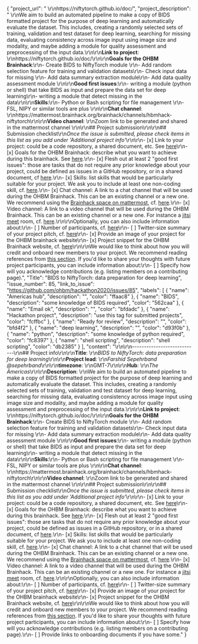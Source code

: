 {
  "project_url": " \r\nhttps://niftytorch.github.io/doc/",
  "project_description": " \r\nWe aim to build an automated pipeline to make a copy of BIDS formatted project for the purpose of deep learning and automatically evaluate the dataset. This includes, creating a randomly selected sets of training, validation and test dataset for deep learning, searching for missing data, evaluating consistency across image input using image size and modality, and maybe adding a module for quality assessment and preprocessing of the input data.\r\n\r\n**Link to project**: \r\nhttps://niftytorch.github.io/doc/\r\n\r\n**Goals for the OHBM Brainhack**:\r\n- Create BIDS to NiftyTorch module \r\n- Add random selection feature for training and validation datasets\r\n- Check input data for missing \r\n- Add data summary extraction module\r\n- Add data quality assessment module \r\n\r\n**Good first issues**:\r\n- writing a module (python or shell) that take BIDS as input and prepare the data set for deep learning\r\n- writing a module that detect missing in the data\r\n\r\n**Skills**:\r\n- Python or Bash scripting for file management \r\n- FSL, NIPY or similar tools are plus \r\n\r\n**Chat channel**: \r\nhttps://mattermost.brainhack.org/brainhack/channels/hbmhack-niftytorch\r\n\r\n**Video channel**: \r\nZoom link to be generated and shared in the mattermost channel \r\n\r\n## Project submission\r\n\r\n## Submission checklist\r\n*Once the issue is submitted, please check items in this list as you add under 'Additional project info'*\r\n\r\n-   [x] Link to your project: could be a code repository, a shared document, etc. See [here](https://github.com/ohbm/hackathon2020/blob/master/.github/ISSUE_TEMPLATE/handbooks/projects.md#link-to-project)\r\n-   [x] Goals for the OHBM Brainhack: describe what you want to achieve during this brainhack. See [here](https://github.com/ohbm/hackathon2020/blob/master/.github/ISSUE_TEMPLATE/handbooks/projects.md#goals).\r\n-   [x] Flesh out at least 2 \"good first issues\": those are tasks that do not require any prior knowledge about your project, could be defined as issues in a GitHub repository, or in a shared document, cf [here](https://github.com/ohbm/hackathon2020/blob/master/.github/ISSUE_TEMPLATE/handbooks/projects.md#onboarding-2-good-first-issues).\r\n-   [x] Skills: list skills that would be particularly suitable for your project. We ask you to include at least one non-coding skill, cf. [here](https://github.com/ohbm/hackathon2020/blob/master/.github/ISSUE_TEMPLATE/handbooks/projects.md#onboarding-skills).\r\n-   [x] Chat channel: A link to a chat channel that will be used during the OHBM Brainhack. This can be an existing channel or a new one. We recommend using the [Brainhack space on mattermost](https://mattermost.brainhack.org/), cf. [here](https://github.com/ohbm/hackathon2020/blob/master/.github/ISSUE_TEMPLATE/handbooks/projects.md#chat).\r\n-   [x] Video channel: A link to a video channel that will be used during the OHBM Brainhack. This can be an existing channel or a new one. For instance a [jitsi meet](https://meet.jit.si/) room, cf. [here](https://github.com/ohbm/hackathon2020/blob/master/.github/ISSUE_TEMPLATE/handbooks/projects.md#video-calls).\r\n\r\nOptionally, you can also include information about:\r\n-   [ ] Number of participants, cf. [here](https://github.com/ohbm/hackathon2020/blob/master/.github/ISSUE_TEMPLATE/handbooks/projects.md#participant-capacity)\r\n-   [ ] Twitter-size summary of your project pitch, cf. [here](https://github.com/ohbm/hackathon2020/blob/master/.github/ISSUE_TEMPLATE/handbooks/projects.md#twitter-size-summary-of-your-project-pitch)\r\n-   [x] Provide an image of your project for the OHBM brainhack website\r\n-   [x] Project snippet for the OHBM Brainhack website, cf. [here](https://github.com/ohbm/hackathon2020/blob/master/.github/ISSUE_TEMPLATE/handbooks/projects.md#project-snippet-for-the-ohbm-brainhack-website)\r\n\r\nWe would like to think about how you will credit and onboard new members to your project. We recommend reading references from [this section](https://github.com/ohbm/hackathon2020/blob/master/.github/ISSUE_TEMPLATE/handbooks/projects.md#credit-and-onboarding). If you'd like to share your thoughts with future project participants, you can include information about:\r\n-   [ ] Specify how will you acknowledge contributions (e.g. listing members on a contributing page).",
  "Title": "BIDS to NiftyTorch: data preparation for deep learning",
  "issue_number": 85,
  "link_to_issue": "https://github.com/ohbm/hackathon2020/issues/85",
  "labels": [
    {
      "name": "Americas hub",
      "description": "",
      "color": "ffaac8"
    },
    {
      "name": "BIDS",
      "description": "some knowledge of BIDS required",
      "color": "562caa"
    },
    {
      "name": "Email ok",
      "description": "",
      "color": "bfdadc"
    },
    {
      "name": "Hackathon project",
      "description": "use this tag for submitted projects",
      "color": "fcffbc"
    },
    {
      "name": "Ready for review",
      "description": "",
      "color": "bfd4f2"
    },
    {
      "name": "deep learning",
      "description": "",
      "color": "d93f0b"
    },
    {
      "name": "python",
      "description": "some knowledge of python required",
      "color": "fc8397"
    },
    {
      "name": "shell scripting",
      "description": "shell scripting",
      "color": "db2385"
    }
  ],
  "content": "<!--\r\n*To submit a project, you need to be an attendee of the 2020 OHBM Brainhack. We ask you to register first over [here](http://www.humanbrainmapping.org/HackathonReg/). Thank you!*\r\n\r\n*We are very excited to meet you at the 2020 OHBM Brainhack \ud83c\udf89*\r\n\r\n*We have prepared a checklist to help with project submission. Here is how to proceed:*\r\n 1. *Fill in the main information about your project below*\r\n 2. *Submit this issue*\r\n 3. *Check items in the submission as you go through them*\r\n 4. *Once you are done, please add a comment to say so and ping your project advisor (e.g. 'hi @ohbm/project-advisors My project is ready for review!')*\r\n 5. *Check items in the reviewing checklist as you go through them*\r\n\r\nThank you!\r\n\r\n*After step 2 (issue submitted), we will assign a 'project advisor' to your submission. If at any time you need help or anything is unclear, please add a comment and ping your project advisor. Our team is here to help!*\r\n-->\r\n\r\n----------------------------\r\n## Project info\r\n\r\n**Title**: \r\n*BIDS to NiftyTorch: data preparation for deep learning*\r\n\r\n**Project lead**: \r\n*Farshid Sepehrband @sepehrband*\r\n\r\n**timezone**: \r\nGMT-7\r\n\r\n**Hub**: \r\n*The Americas*\r\n\r\n**Description**: \r\nWe aim to build an automated pipeline to make a copy of BIDS formatted project for the purpose of deep learning and automatically evaluate the dataset. This includes, creating a randomly selected sets of training, validation and test dataset for deep learning, searching for missing data, evaluating consistency across image input using image size and modality, and maybe adding a module for quality assessment and preprocessing of the input data.\r\n\r\n**Link to project**: \r\nhttps://niftytorch.github.io/doc/\r\n\r\n**Goals for the OHBM Brainhack**:\r\n- Create BIDS to NiftyTorch module \r\n- Add random selection feature for training and validation datasets\r\n- Check input data for missing \r\n- Add data summary extraction module\r\n- Add data quality assessment module \r\n\r\n**Good first issues**:\r\n- writing a module (python or shell) that take BIDS as input and prepare the data set for deep learning\r\n- writing a module that detect missing in the data\r\n\r\n**Skills**:\r\n- Python or Bash scripting for file management \r\n- FSL, NIPY or similar tools are plus \r\n\r\n**Chat channel**: \r\nhttps://mattermost.brainhack.org/brainhack/channels/hbmhack-niftytorch\r\n\r\n**Video channel**: \r\nZoom link to be generated and shared in the mattermost channel \r\n\r\n## Project submission\r\n\r\n## Submission checklist\r\n*Once the issue is submitted, please check items in this list as you add under 'Additional project info'*\r\n\r\n-   [x] Link to your project: could be a code repository, a shared document, etc. See [here](https://github.com/ohbm/hackathon2020/blob/master/.github/ISSUE_TEMPLATE/handbooks/projects.md#link-to-project)\r\n-   [x] Goals for the OHBM Brainhack: describe what you want to achieve during this brainhack. See [here](https://github.com/ohbm/hackathon2020/blob/master/.github/ISSUE_TEMPLATE/handbooks/projects.md#goals).\r\n-   [x] Flesh out at least 2 \"good first issues\": those are tasks that do not require any prior knowledge about your project, could be defined as issues in a GitHub repository, or in a shared document, cf [here](https://github.com/ohbm/hackathon2020/blob/master/.github/ISSUE_TEMPLATE/handbooks/projects.md#onboarding-2-good-first-issues).\r\n-   [x] Skills: list skills that would be particularly suitable for your project. We ask you to include at least one non-coding skill, cf. [here](https://github.com/ohbm/hackathon2020/blob/master/.github/ISSUE_TEMPLATE/handbooks/projects.md#onboarding-skills).\r\n-   [x] Chat channel: A link to a chat channel that will be used during the OHBM Brainhack. This can be an existing channel or a new one. We recommend using the [Brainhack space on mattermost](https://mattermost.brainhack.org/), cf. [here](https://github.com/ohbm/hackathon2020/blob/master/.github/ISSUE_TEMPLATE/handbooks/projects.md#chat).\r\n-   [x] Video channel: A link to a video channel that will be used during the OHBM Brainhack. This can be an existing channel or a new one. For instance a [jitsi meet](https://meet.jit.si/) room, cf. [here](https://github.com/ohbm/hackathon2020/blob/master/.github/ISSUE_TEMPLATE/handbooks/projects.md#video-calls).\r\n\r\nOptionally, you can also include information about:\r\n-   [ ] Number of participants, cf. [here](https://github.com/ohbm/hackathon2020/blob/master/.github/ISSUE_TEMPLATE/handbooks/projects.md#participant-capacity)\r\n-   [ ] Twitter-size summary of your project pitch, cf. [here](https://github.com/ohbm/hackathon2020/blob/master/.github/ISSUE_TEMPLATE/handbooks/projects.md#twitter-size-summary-of-your-project-pitch)\r\n-   [x] Provide an image of your project for the OHBM brainhack website\r\n-   [x] Project snippet for the OHBM Brainhack website, cf. [here](https://github.com/ohbm/hackathon2020/blob/master/.github/ISSUE_TEMPLATE/handbooks/projects.md#project-snippet-for-the-ohbm-brainhack-website)\r\n\r\nWe would like to think about how you will credit and onboard new members to your project. We recommend reading references from [this section](https://github.com/ohbm/hackathon2020/blob/master/.github/ISSUE_TEMPLATE/handbooks/projects.md#credit-and-onboarding). If you'd like to share your thoughts with future project participants, you can include information about:\r\n-   [ ] Specify how will you acknowledge contributions (e.g. listing members on a contributing page).\r\n-   [ ] Provide links to onboarding documents if you have some."
}